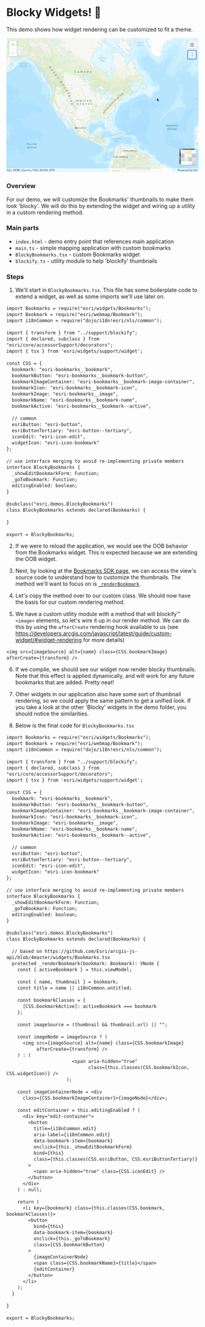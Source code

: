 # Blocky Widgets! 🧱

This demo shows how widget rendering can be customized to fit a theme.

![blocky-widgets](./blocky-widgets.gif)


### Overview

For our demo, we will customize the Bookmarks' thumbnails to make them look 'blocky'. We will do this by extending the widget and wiring up a utility in a custom rendering method. 

### Main parts

* `index.html` - demo entry point that references main application  
* `main.ts` - simple mapping application with custom bookmarks  
* `BlockyBookmarks.tsx` - custom Bookmarks widget  
* `blockify.ts` - utility module to help 'blockify' thumbnails  

### Steps

1. We'll start in `BlockyBookmarks.tsx`. This file has some boilerplate code to extend a widget, as well as some imports we'll use later on.

  ```tsx
  import Bookmarks = require("esri/widgets/Bookmarks");
  import Bookmark = require("esri/webmap/Bookmark");
  import i18nCommon = require("dojo/i18n!esri/nls/common");
  
  import { transform } from "../support/blockify";
  import { declared, subclass } from "esri/core/accessorSupport/decorators";
  import { tsx } from 'esri/widgets/support/widget';
  
  const CSS = {
    bookmark: "esri-bookmarks__bookmark",
    bookmarkButton: "esri-bookmarks__bookmark-button",
    bookmarkImageContainer: "esri-bookmarks__bookmark-image-container",
    bookmarkIcon: "esri-bookmarks__bookmark-icon",
    bookmarkImage: "esri-bookmarks__image",
    bookmarkName: "esri-bookmarks__bookmark-name",
    bookmarkActive: "esri-bookmarks__bookmark--active",
  
    // common
    esriButton: "esri-button",
    esriButtonTertiary: "esri-button--tertiary",
    iconEdit: "esri-icon-edit",
    widgetIcon: "esri-icon-bookmark"
  };
  
  // use interface merging to avoid re-implementing private members
  interface BlockyBookmarks {
    _showEditBookmarkForm: Function;
    _goToBookmark: Function;
    editingEnabled: boolean;
  }
  
  @subclass("esri.demos.BlockyBookmarks")
  class BlockyBookmarks extends declared(Bookmarks) {
  
  }
  
  export = BlockyBookmarks;
  ```
  
2. If we were to reload the application, we would see the OOB behavior from the Bookmarks widget. This is expected because we are extending the OOB widget.

3. Next, by looking at the [Bookmarks SDK page](https://developers.arcgis.com/javascript/latest/api-reference/esri-widgets-Bookmarks.html), we can access the view's source code to understand how to customize the thumbnails. The method we'll want to focus on is [`_renderBookmark`](https://github.com/Esri/arcgis-js-api/blob/4master/widgets/Bookmarks.tsx#L436).

4. Let's copy the method over to our custom class. We should now have the basis for our custom rendering method.

5. We have a custom utility module with a method that will blockify™ `<image>` elements, so let's wire it up in our render method. We can do this by using the `afterCreate` rendering hook available to us (see https://developers.arcgis.com/javascript/latest/guide/custom-widget/#widget-rendering for more details)

  ```tsx
  <img src={imageSource} alt={name} class={CSS.bookmarkImage} afterCreate={transform} />
  ```   

6. If we compile, we should see our widget now render blocky thumbnails. Note that this effect is applied dynamically, and will work for any future bookmarks that are added. Pretty neat!

7. Other widgets in our application also have some sort of thumbnail rendering, so we could apply the same pattern to get a unified look. If you take a look at the other 'Blocky' widgets in the demo folder, you should notice the similarities.

8. Below is the final code for `BlockyBookmarks.tsx`

  ```tsx
  import Bookmarks = require("esri/widgets/Bookmarks");
  import Bookmark = require("esri/webmap/Bookmark");
  import i18nCommon = require("dojo/i18n!esri/nls/common");
  
  import { transform } from "../support/blockify";
  import { declared, subclass } from "esri/core/accessorSupport/decorators";
  import { tsx } from 'esri/widgets/support/widget';
  
  const CSS = {
    bookmark: "esri-bookmarks__bookmark",
    bookmarkButton: "esri-bookmarks__bookmark-button",
    bookmarkImageContainer: "esri-bookmarks__bookmark-image-container",
    bookmarkIcon: "esri-bookmarks__bookmark-icon",
    bookmarkImage: "esri-bookmarks__image",
    bookmarkName: "esri-bookmarks__bookmark-name",
    bookmarkActive: "esri-bookmarks__bookmark--active",
  
    // common
    esriButton: "esri-button",
    esriButtonTertiary: "esri-button--tertiary",
    iconEdit: "esri-icon-edit",
    widgetIcon: "esri-icon-bookmark"
  };
  
  // use interface merging to avoid re-implementing private members
  interface BlockyBookmarks {
    _showEditBookmarkForm: Function;
    _goToBookmark: Function;
    editingEnabled: boolean;
  }
  
  @subclass("esri.demos.BlockyBookmarks")
  class BlockyBookmarks extends declared(Bookmarks) {
  
    // based on https://github.com/Esri/arcgis-js-api/blob/4master/widgets/Bookmarks.tsx
    protected _renderBookmark(bookmark: Bookmark): VNode {
      const { activeBookmark } = this.viewModel;
  
      const { name, thumbnail } = bookmark;
      const title = name || i18nCommon.untitled;
  
      const bookmarkClasses = {
        [CSS.bookmarkActive]: activeBookmark === bookmark
      };
  
      const imageSource = (thumbnail && thumbnail.url) || "";
  
      const imageNode = imageSource ? (
        <img src={imageSource} alt={name} class={CSS.bookmarkImage}
             afterCreate={transform} />
      ) : (
                          <span aria-hidden="true"
                                class={this.classes(CSS.bookmarkIcon, CSS.widgetIcon)} />
                        );
  
      const imageContainerNode = <div
        class={CSS.bookmarkImageContainer}>{imageNode}</div>;
  
      const editContainer = this.editingEnabled ? (
        <div key="edit-container">
          <button
            title={i18nCommon.edit}
            aria-label={i18nCommon.edit}
            data-bookmark-item={bookmark}
            onclick={this._showEditBookmarkForm}
            bind={this}
            class={this.classes(CSS.esriButton, CSS.esriButtonTertiary)}
          >
            <span aria-hidden="true" class={CSS.iconEdit} />
          </button>
        </div>
      ) : null;
  
      return (
        <li key={bookmark} class={this.classes(CSS.bookmark, bookmarkClasses)}>
          <button
            bind={this}
            data-bookmark-item={bookmark}
            onclick={this._goToBookmark}
            class={CSS.bookmarkButton}
          >
            {imageContainerNode}
            <span class={CSS.bookmarkName}>{title}</span>
            {editContainer}
          </button>
        </li>
      );
    }
  
  }
  
  export = BlockyBookmarks;
  ``` 


